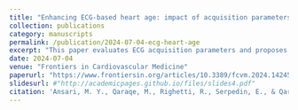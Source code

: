 ```yaml
---
title: "Enhancing ECG-based heart age: impact of acquisition parameters and generalization strategies for varying signal morphologies and corruptions"
collection: publications
category: manuscripts
permalink: /publication/2024-07-04-ecg-heart-age
excerpt: "This paper evaluates ECG acquisition parameters and proposes generalization strategies for improving ECG-based heart age estimation under varying signal morphologies and corruptions."
date: 2024-07-04
venue: "Frontiers in Cardiovascular Medicine"
paperurl: "https://www.frontiersin.org/articles/10.3389/fcvm.2024.1424585/full"
slidesurl: #"http://academicpages.github.io/files/slides4.pdf"
citation: 'Ansari, M. Y., Qaraqe, M., Righetti, R., Serpedin, E., & Qaraqe, K. (2024). Enhancing ECG-based heart age: impact of acquisition parameters and generalization strategies for varying signal morphologies and corruptions. <i>Frontiers in Cardiovascular Medicine</i>, 11, 1424585.'
---
```

